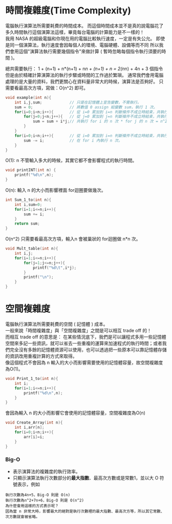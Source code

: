 # 時間複雜度(Time Complexity)
電腦執行演算法所需要耗費的時間成本。
而這個時間成本並不是真的說電腦花了多久時間執行這個演算法這樣，畢竟每台電腦的計算能力是不一樣的！  
我用 NASA 的超級電腦和你現在用的電腦比較執行速度，一定是有失公允。
即使是同一個演算法，執行速度會因每個人的環境、電腦硬體、設備等而不同
所以我們會用這個"演算法執行需要幾個指令"來做計算 ( 暫時忽略每個指令執行須要的時間 )。

總共需要執行：
1  +  (n+1)  +  n*(n+1)  +  n*n  +  (n+1)  +  n  =  2(n*n) + 4n + 3 個指令  
但是由於精確計算演算法的執行步驟或時間的工作過於繁瑣。
通常我們會用電腦處理的是大量的資料，我們更關心在資料量非常大的時候，演算法是否夠好。
只需要看最高次方項，寫做：O(n^2) 即可。
```c
void example(int n){
    int i,j,sum;            // 只是在記憶體上宣告變數，不需執行。
    sum = 0;                // 將數值 0 assign 給變數 sum，執行 1 次。
    for(i=0;i<n;i++){       // 從 i=0 累加到 i=n 判斷條件不成立時結束，共執行 n+1 次。  
        for(j=0;j<n;j++){   // 從 j=0 累加到 j=n 判斷條件不成立時結束，共執行 n*(n+1)次。
            sum = sum + i*j;// 共執行 for i 的 n 次 * for j 的 n 次 = n^2 次。
        }
    }
    for(i=0;i<n;i++){       // 從 i=0 累加到 i=n 判斷條件不成立時結束，共執行 n+1 次。
        sum -= i;           // 在 for i 內執行 n 次。
    }
}
```
O(1): n 不管輸入多大的時候，其實它都不會影響程式的執行時間。
```c
void printINT(int n) {
	printf("%d\n",n);
}
```
O(n): 輸入 n 的大小而影響裡面 for迴圈要做幾次。
```c
int Sum_1_to(int n){
    int i,sum=0;
    for(i=1;i<=n;i++){
        sum += i;
    }
    return sum;
}
```
O(n^2) 只需要看最高次方項，輸入n 會被巢狀的 for迴圈做 n*n 次。
```c
void Mult_table(int n){
    int i,j;
    for(i=1;i<=n;i++){
        for(j=1;j<=n;j++){
            printf("%d\t",i*j);
        }
        printf("\n");
    }
}
```

# 空間複雜度

電腦執行演算法所需要耗費的空間 ( 記憶體 ) 成本。  
一般來說「時間複雜度」與「空間複雜度」之間是可以相互 trade off 的！  
而相互 trade off 的意思是：
在某些情況底下，我們是可以讓程式多用一些記憶體空間來多記一些資訊，就可以省去一些重複的運算來加速程式的執行時間；或者我們完全沒有多餘的記憶體資源可以使用，也可以透過把一些原本可以靠記憶體存儲的資訊改用重複計算的方式來取得。  
像這個程式不會因為 n 輸入的大小而影響需要使用的記憶體容量，故空間複雜度為O(1)。
```c
void Print_1_to(int n){
    int i;
    for(i=1;i<=n;i++){
        printf("%d\n",n);
    }
}
```
會因為輸入 n 的大小而影響它會使用的記憶體容量，空間複雜度為O(n) 
```c
void Create_Array(int n){
    int i,arr[n];
    for(i=0;i<n;i++){
        arr[i]=i;
    }
}
```
### Big-O
- 表示演算法的複雜度的執行效率。
- 只顯示演算法執行次數部分的**最大指數**、最高次方數或是常數1，並以大 O 符號表示，例如
```
執行次數為4n+5，Big-O 則是 O(n)
執行次數為n^2+7n+6，Big-O 則是 O(n^2)
為什麼會用這樣的方式表示呢？
因為當 n 非常大時，影響最大的絕對是執行次數裡的最大指數、最高次方等，所以其它常數、次方數就會被省略。
```
